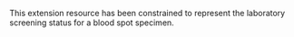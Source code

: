 This extension resource has been constrained to represent the laboratory screening status for a blood spot specimen.